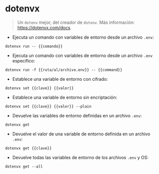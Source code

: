# dotenvx

> Un `dotenv` mejor, del creador de `dotenv`.
> Más información: <https://dotenvx.com/docs>.

- Ejecuta un comando con variables de entorno desde un archivo `.env`:

`dotenvx run -- {{comando}}`

- Ejecuta un comando con variables de entorno desde un archivo `.env` específico:

`dotenvx run -f {{ruta/al/archivo.env}} -- {{command}}`

- Establece una variable de entorno con cifrado:

`dotenvx set {{clave}} {{valor}}`

- Establece una variable de entorno sin encriptación:

`dotenvx set {{clave}} {{valor}} --plain`

- Devuelve las variables de entorno definidas en un archivo `.env`:

`dotenvx get`

- Devuelve el valor de una variable de entorno definida en un archivo `.env`:

`dotenvx get {{clave}}`

- Devuelve todas las variables de entorno de los archivos `.env` y OS:

`dotenvx get --all`

